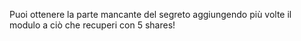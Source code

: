 Puoi ottenere la parte mancante del segreto aggiungendo più volte il modulo a ciò che recuperi con 5 shares!